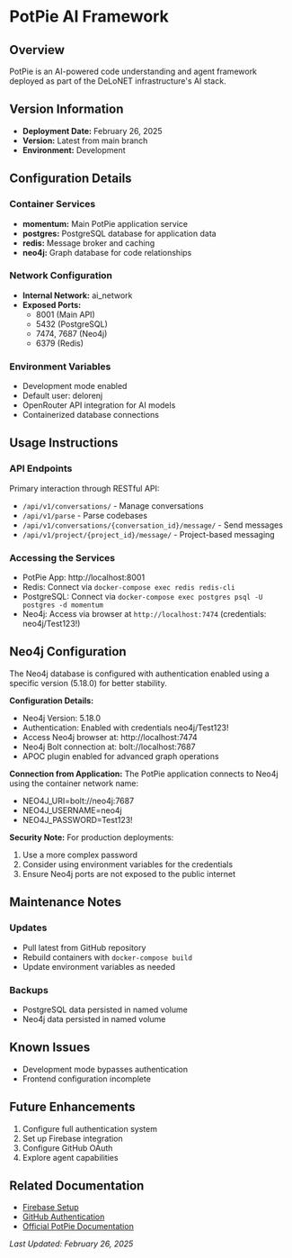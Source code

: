 # PotPie AI Framework

## Overview
PotPie is an AI-powered code understanding and agent framework deployed as part of the DeLoNET infrastructure's AI stack.

## Version Information
- **Deployment Date:** February 26, 2025
- **Version:** Latest from main branch
- **Environment:** Development

## Configuration Details

### Container Services
- **momentum:** Main PotPie application service
- **postgres:** PostgreSQL database for application data
- **redis:** Message broker and caching
- **neo4j:** Graph database for code relationships

### Network Configuration
- **Internal Network:** ai_network
- **Exposed Ports:** 
  - 8001 (Main API)
  - 5432 (PostgreSQL)
  - 7474, 7687 (Neo4j)
  - 6379 (Redis)

### Environment Variables
- Development mode enabled
- Default user: delorenj
- OpenRouter API integration for AI models
- Containerized database connections

## Usage Instructions

### API Endpoints
Primary interaction through RESTful API:
- `/api/v1/conversations/` - Manage conversations
- `/api/v1/parse` - Parse codebases
- `/api/v1/conversations/{conversation_id}/message/` - Send messages
- `/api/v1/project/{project_id}/message/` - Project-based messaging

### Accessing the Services
- PotPie App: http://localhost:8001
- Redis: Connect via `docker-compose exec redis redis-cli`
- PostgreSQL: Connect via `docker-compose exec postgres psql -U postgres -d momentum`
- Neo4j: Access via browser at `http://localhost:7474` (credentials: neo4j/Test123!)

## Neo4j Configuration

The Neo4j database is configured with authentication enabled using a specific version (5.18.0) for better stability.

**Configuration Details:**
- Neo4j Version: 5.18.0
- Authentication: Enabled with credentials neo4j/Test123!
- Access Neo4j browser at: http://localhost:7474
- Neo4j Bolt connection at: bolt://localhost:7687
- APOC plugin enabled for advanced graph operations

**Connection from Application:**
The PotPie application connects to Neo4j using the container network name:
- NEO4J_URI=bolt://neo4j:7687
- NEO4J_USERNAME=neo4j
- NEO4J_PASSWORD=Test123!

**Security Note:**
For production deployments:
1. Use a more complex password
2. Consider using environment variables for the credentials
3. Ensure Neo4j ports are not exposed to the public internet

## Maintenance Notes

### Updates
- Pull latest from GitHub repository
- Rebuild containers with `docker-compose build`
- Update environment variables as needed

### Backups
- PostgreSQL data persisted in named volume
- Neo4j data persisted in named volume

## Known Issues
- Development mode bypasses authentication
- Frontend configuration incomplete

## Future Enhancements
1. Configure full authentication system
2. Set up Firebase integration
3. Configure GitHub OAuth
4. Explore agent capabilities

## Related Documentation
- [Firebase Setup](./docs/FIREBASE_SETUP.md)
- [GitHub Authentication](./docs/GITHUB_AUTH.md)
- [Official PotPie Documentation](https://docs.potpie.ai)

*Last Updated: February 26, 2025*
